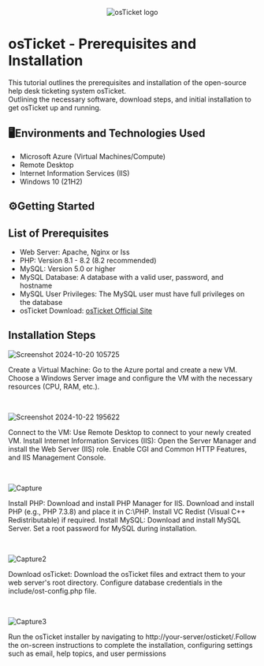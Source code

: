 <p align="center">
<img src="https://i.imgur.com/Clzj7Xs.png" alt="osTicket logo"/>
</p>

<h1>osTicket - Prerequisites and Installation</h1>
This tutorial outlines the prerequisites and installation of the open-source help desk ticketing system osTicket.<br />
Outlining the necessary software, download steps, and initial installation to get osTicket up and running.

<h2>🖥️Environments and Technologies Used</h2>

- Microsoft Azure (Virtual Machines/Compute)
- Remote Desktop
- Internet Information Services (IIS)
- Windows 10</b> (21H2)
<h2>⚙️Getting Started </h2>

<h2>List of Prerequisites</h2>

- Web Server: Apache, Nginx or Iss
- PHP: Version 8.1 - 8.2 (8.2 recommended)
- MySQL: Version 5.0 or higher
- MySQL Database: A database with a valid user, password, and hostname
- MySQL User Privileges: The MySQL user must have full privileges on the database
- osTicket Download: [osTicket Official Site](https://osticket.com/download)


<h2>Installation Steps</h2>

![Screenshot 2024-10-20 105725](https://github.com/user-attachments/assets/c4f9a76d-52e1-4d04-b50e-5ebc8f504813)




Create a Virtual Machine: Go to the Azure portal and create a new VM.
Choose a Windows Server image and configure the VM with the necessary resources (CPU, RAM, etc.).
</p>
<br />

![Screenshot 2024-10-22 195622](https://github.com/user-attachments/assets/f6cf0118-e955-440b-9259-a41a0e1452d5)

Connect to the VM: Use Remote Desktop to connect to your newly created VM.
Install Internet Information Services (IIS): Open the Server Manager and install the Web Server (IIS) role.
Enable CGI and Common HTTP Features, and IIS Management Console.
</p>
<br />

![Capture](https://github.com/user-attachments/assets/ff8aa4f4-423c-4439-8362-b762505e712a)

Install PHP: Download and install PHP Manager for IIS. Download and install PHP (e.g., PHP 7.3.8) and place it in C:\PHP.
Install VC Redist (Visual C++ Redistributable) if required.
Install MySQL: Download and install MySQL Server.
Set a root password for MySQL during installation.
</p>
<br />

![Capture2](https://github.com/user-attachments/assets/01318426-8966-4b89-93bf-a972829bd5d4)

Download osTicket: Download the osTicket files and extract them to your web server's root directory.
Configure database credentials in the include/ost-config.php file.
</p>
<br />

![Capture3](https://github.com/user-attachments/assets/c220d934-584b-46d6-b631-74bbff33211b)

Run the osTicket installer by navigating to http://your-server/osticket/.Follow the on-screen instructions to complete the installation, 
configuring settings such as email, help topics, and user permissions
<br />
